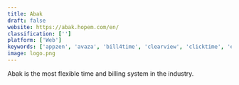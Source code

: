 ```yaml
---
title: Abak
draft: false 
website: https://abak.hopem.com/en/
classification: ['']
platform: ['Web']
keywords: ['appzen', 'avaza', 'bill4time', 'clearview', 'clicktime', 'elorus', 'emburse', 'everlance', 'intacct', 'procurify', 'rydoo', 'sutiexpense', 'travelbank', 'zoho_expense', 'webexpenses']
image: logo.png
---
```

Abak is the most flexible time and billing system in the industry.